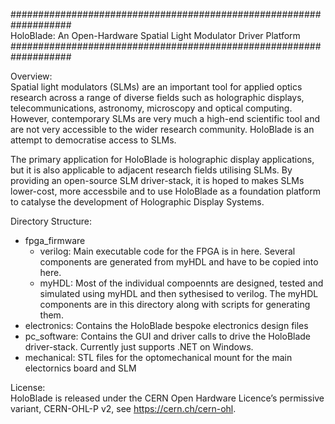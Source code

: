 ###################################################################<br/>
HoloBlade: An Open-Hardware Spatial Light Modulator Driver Platform<br/>
###################################################################<br/>

Overview:<br/>
Spatial light modulators (SLMs) are an important tool for applied optics research across a range of diverse fields such as holographic  displays, telecommunications, astronomy, microscopy and optical computing. However, contemporary SLMs are very much a high-end scientific tool and are not very accessible to the wider research community. HoloBlade is an attempt to democratise access to SLMs.<br/>

The primary application for HoloBlade is holographic display applications, but it is also applicable to adjacent research fields utilising SLMs. By providing an open-source SLM driver-stack, it is hoped to makes SLMs lower-cost, more accessbile and to use HoloBlade as a foundation platform to catalyse the development of Holographic Display Systems.

Directory Structure:<br/>
- fpga_firmware<br/>
  - verilog:   Main executable code for the FPGA is in here. Several components are generated from myHDL and have to be copied into here.<br/>
  - myHDL:     Most of the individual compoennts are designed, tested and simulated using myHDL and then sythesised to verilog. The myHDL components are in this directory along with scripts for generating them.<br/>
- electronics: Contains the HoloBlade bespoke electronics design files<br/>
- pc_software: Contains the GUI and driver calls to drive the HoloBlade driver-stack. Currently just supports .NET on Windows.<br/>
- mechanical:  STL files for the optomechanical mount for the main electornics board and SLM<br/>

License:<br/>
HoloBlade is released under the CERN Open Hardware Licence’s permissive variant, CERN-OHL-P v2, see https://cern.ch/cern-ohl.
